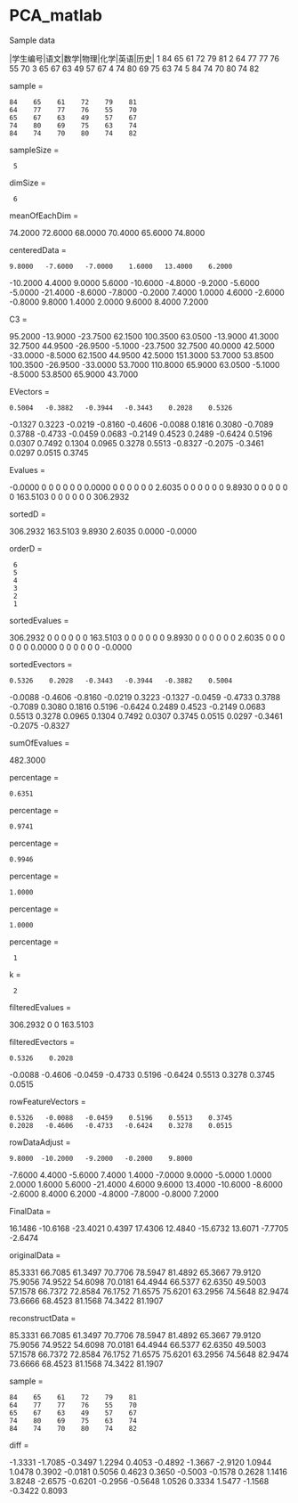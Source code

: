 # PCA_matlab

Sample data

|学生编号|语文|数学|物理|化学|英语|历史|
1	84	65	61	72	79	81
2	64	77	77	76	55	70
3	65	67	63	49	57	67
4	74	80	69	75	63	74
5	84	74	70	80	74	82

sample =

    84    65    61    72    79    81
    64    77    77    76    55    70
    65    67    63    49    57    67
    74    80    69    75    63    74
    84    74    70    80    74    82


sampleSize =

     5


dimSize =

     6


meanOfEachDim =

   74.2000   72.6000   68.0000   70.4000   65.6000   74.8000


centeredData =

    9.8000   -7.6000   -7.0000    1.6000   13.4000    6.2000
  -10.2000    4.4000    9.0000    5.6000  -10.6000   -4.8000
   -9.2000   -5.6000   -5.0000  -21.4000   -8.6000   -7.8000
   -0.2000    7.4000    1.0000    4.6000   -2.6000   -0.8000
    9.8000    1.4000    2.0000    9.6000    8.4000    7.2000


C3 =

   95.2000  -13.9000  -23.7500   62.1500  100.3500   63.0500
  -13.9000   41.3000   32.7500   44.9500  -26.9500   -5.1000
  -23.7500   32.7500   40.0000   42.5000  -33.0000   -8.5000
   62.1500   44.9500   42.5000  151.3000   53.7000   53.8500
  100.3500  -26.9500  -33.0000   53.7000  110.8000   65.9000
   63.0500   -5.1000   -8.5000   53.8500   65.9000   43.7000


EVectors =

    0.5004   -0.3882   -0.3944   -0.3443    0.2028    0.5326
   -0.1327    0.3223   -0.0219   -0.8160   -0.4606   -0.0088
    0.1816    0.3080   -0.7089    0.3788   -0.4733   -0.0459
    0.0683   -0.2149    0.4523    0.2489   -0.6424    0.5196
    0.0307    0.7492    0.1304    0.0965    0.3278    0.5513
   -0.8327   -0.2075   -0.3461    0.0297    0.0515    0.3745


Evalues =

   -0.0000         0         0         0         0         0
         0    0.0000         0         0         0         0
         0         0    2.6035         0         0         0
         0         0         0    9.8930         0         0
         0         0         0         0  163.5103         0
         0         0         0         0         0  306.2932


sortedD =

  306.2932
  163.5103
    9.8930
    2.6035
    0.0000
   -0.0000


orderD =

     6
     5
     4
     3
     2
     1


sortedEvalues =

  306.2932         0         0         0         0         0
         0  163.5103         0         0         0         0
         0         0    9.8930         0         0         0
         0         0         0    2.6035         0         0
         0         0         0         0    0.0000         0
         0         0         0         0         0   -0.0000


sortedEvectors =

    0.5326    0.2028   -0.3443   -0.3944   -0.3882    0.5004
   -0.0088   -0.4606   -0.8160   -0.0219    0.3223   -0.1327
   -0.0459   -0.4733    0.3788   -0.7089    0.3080    0.1816
    0.5196   -0.6424    0.2489    0.4523   -0.2149    0.0683
    0.5513    0.3278    0.0965    0.1304    0.7492    0.0307
    0.3745    0.0515    0.0297   -0.3461   -0.2075   -0.8327


sumOfEvalues =

  482.3000


percentage =

    0.6351


percentage =

    0.9741


percentage =

    0.9946


percentage =

    1.0000


percentage =

    1.0000


percentage =

     1


k =

     2


filteredEvalues =

  306.2932         0
         0  163.5103


filteredEvectors =

    0.5326    0.2028
   -0.0088   -0.4606
   -0.0459   -0.4733
    0.5196   -0.6424
    0.5513    0.3278
    0.3745    0.0515


rowFeatureVectors =

    0.5326   -0.0088   -0.0459    0.5196    0.5513    0.3745
    0.2028   -0.4606   -0.4733   -0.6424    0.3278    0.0515


rowDataAdjust =

    9.8000  -10.2000   -9.2000   -0.2000    9.8000
   -7.6000    4.4000   -5.6000    7.4000    1.4000
   -7.0000    9.0000   -5.0000    1.0000    2.0000
    1.6000    5.6000  -21.4000    4.6000    9.6000
   13.4000  -10.6000   -8.6000   -2.6000    8.4000
    6.2000   -4.8000   -7.8000   -0.8000    7.2000


FinalData =

   16.1486  -10.6168  -23.4021    0.4397   17.4306
   12.4840  -15.6732   13.6071   -7.7705   -2.6474


originalData =

   85.3331   66.7085   61.3497   70.7706   78.5947   81.4892
   65.3667   79.9120   75.9056   74.9522   54.6098   70.0181
   64.4944   66.5377   62.6350   49.5003   57.1578   66.7372
   72.8584   76.1752   71.6575   75.6201   63.2956   74.5648
   82.9474   73.6666   68.4523   81.1568   74.3422   81.1907


reconstructData =

   85.3331   66.7085   61.3497   70.7706   78.5947   81.4892
   65.3667   79.9120   75.9056   74.9522   54.6098   70.0181
   64.4944   66.5377   62.6350   49.5003   57.1578   66.7372
   72.8584   76.1752   71.6575   75.6201   63.2956   74.5648
   82.9474   73.6666   68.4523   81.1568   74.3422   81.1907


sample =

    84    65    61    72    79    81
    64    77    77    76    55    70
    65    67    63    49    57    67
    74    80    69    75    63    74
    84    74    70    80    74    82


diff =

   -1.3331   -1.7085   -0.3497    1.2294    0.4053   -0.4892
   -1.3667   -2.9120    1.0944    1.0478    0.3902   -0.0181
    0.5056    0.4623    0.3650   -0.5003   -0.1578    0.2628
    1.1416    3.8248   -2.6575   -0.6201   -0.2956   -0.5648
    1.0526    0.3334    1.5477   -1.1568   -0.3422    0.8093

